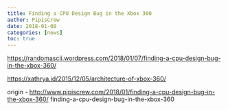 ```yaml
---
title: Finding a CPU Design Bug in the Xbox 360
author: PipisCrew
date: 2018-01-08
categories: [news]
toc: true
---
```


https://randomascii.wordpress.com/2018/01/07/finding-a-cpu-design-bug-in-the-xbox-360/

https://xathrya.id/2015/12/05/architecture-of-xbox-360/

origin - http://www.pipiscrew.com/2018/01/finding-a-cpu-design-bug-in-the-xbox-360/ finding-a-cpu-design-bug-in-the-xbox-360